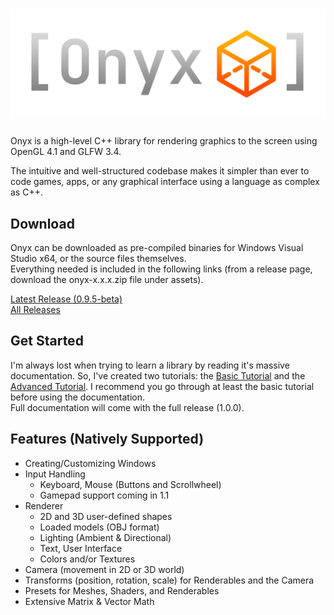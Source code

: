 # ![Onyx Logo](logo.png)
Onyx is a high-level C++ library for rendering graphics to the screen using OpenGL 4.1 and GLFW 3.4.  

The intuitive and well-structured codebase makes it simpler than ever to code games, apps, or any graphical interface using a language as complex as C++.  

## Download
Onyx can be downloaded as pre-compiled binaries for Windows Visual Studio x64, or the source files themselves.  
Everything needed is included in the following links (from a release page, download the onyx-x.x.x.zip file under assets).

[Latest Release (0.9.5-beta)](https://github.com/jopo86/onyx/releases/tag/v0.9.5-beta)  
[All Releases](https://github.com/jopo86/onyx/releases)  

## Get Started
I'm always lost when trying to learn a library by reading it's massive documentation. So, I've created two tutorials: the [Basic Tutorial](https://github.com/jopo86/onyx/wiki/Basic-Tutorial) and the [Advanced Tutorial](https://github.com/jopo86/onyx/wiki/Advanced-Tutorial). I recommend you go through at least the basic tutorial before using the documentation.  
Full documentation will come with the full release (1.0.0).  

## Features (Natively Supported)
- Creating/Customizing Windows
- Input Handling
  - Keyboard, Mouse (Buttons and Scrollwheel)
  - Gamepad support coming in 1.1
- Renderer
  - 2D and 3D user-defined shapes
  - Loaded models (OBJ format)
  - Lighting (Ambient & Directional)
  - Text, User Interface
  - Colors and/or Textures
- Camera (movement in 2D or 3D world)
- Transforms (position, rotation, scale) for Renderables and the Camera
- Presets for Meshes, Shaders, and Renderables
- Extensive Matrix & Vector Math
